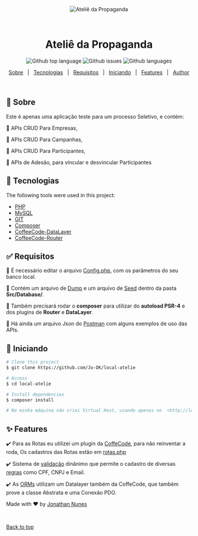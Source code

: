 <div align="center" id="top"> 
  <img src="./.github/app.gif" alt="Ateliê da Propaganda" />

  &#xa0;

  <!-- <a href="https://localatelie.netlify.app">Demo</a> -->
</div>

<h1 align="center">Ateliê da Propaganda</h1>

<p align="center">
  <img alt="Github top language" src="https://img.shields.io/badge/Language-PHP-blue">

  <img alt="Github issues" src="https://img.shields.io/badge/API-RESTFull-black">

  <img alt="Github languages" src="https://img.shields.io/badge/Database-MySql-red" />

  <!-- <img alt="Github forks" src="https://img.shields.io/github/forks/Jo-DK/local-atelie?color=56BEB8" /> -->

  <!-- <img alt="Github stars" src="https://img.shields.io/github/stars/Jo-DK/local-atelie?color=56BEB8" /> -->
</p>

<!-- Status -->

<!-- <h4 align="center"> 
	🚧  Local Atelie 🚀 Under construction...  🚧
</h4> 

<hr> -->

<p align="center">
  <a href="#dart-sobre">Sobre</a> &#xa0; | &#xa0; 
  <a href="#rocket-technologies">Tecnologias</a> &#xa0; | &#xa0;
  <a href="#white_check_mark-requirements">Requisitos</a> &#xa0; | &#xa0;
  <a href="#checkered_flag-starting">Iniciando</a> &#xa0; | &#xa0;
  <a href="#sparkles-features">Features</a> &#xa0; | &#xa0;
  <a href="https://github.com/Jo-DK" target="_blank">Author</a>
</p>

<br>

## :dart: Sobre ##

Este é apenas uma aplicação teste para um processo Seletivo, e contém:

:checkered_flag: APIs CRUD Para Empresas,

:checkered_flag: APIs CRUD Para Campanhas,

:checkered_flag: APIs CRUD Para Participantes,

:checkered_flag: APIs de Adesão, para vincular e desvincular Participantes


## :rocket: Tecnologias ##

The following tools were used in this project:

- [PHP](https://www.php.net)
- [MySQL](https://www.mysql.com/)
- [GIT](https://git-scm.com/)
- [Composer](https://getcomposer.org)
- [CoffeeCode-DataLayer](https://packagist.org/packages/coffeecode/datalayer)
- [CoffeeCode-Router](https://packagist.org/packages/coffeecode/router)


## :white_check_mark: Requisitos ##

:checkered_flag: É necessário editar o arquivo [Config.php](https://github.com/Jo-DK/Atelie/blob/main/config.php), com os parâmetros do seu banco local.

:checkered_flag: Contém um arquivo de [Dump](https://github.com/Jo-DK/Atelie/blob/main/Src/Database/dump.sql) 
e um arquivo de [Seed](https://github.com/Jo-DK/Atelie/blob/main/Src/Database/seed.sql) dentro da pasta **Src/Database/**.

:checkered_flag: Também precisará rodar o **composer** para utilizar do **autoload PSR-4** e dos plugins de **Router** e **DataLayer**.

:checkered_flag: Há ainda um arquivo Json do [Postman](https://github.com/Jo-DK/Atelie/blob/main/Atelie.postman_collection.json) com alguns exemplos de uso das APIs.

## :checkered_flag: Iniciando ##

```bash
# Clone this project
$ git clone https://github.com/Jo-DK/local-atelie

# Access
$ cd local-atelie

# Install dependencies
$ composer install

# Na minha máquina não criei Virtual Host, usando apenas no  <http://localhost> mesmo, como podem ver no Postman
```

## :sparkles: Features ##

:heavy_check_mark: Para as Rotas eu utilizei um plugin da [CoffeCode](https://packagist.org/packages/coffeecode), para não reinventar a roda, 
Os cadastros das Rotas estão em [rotas.php](https://github.com/Jo-DK/Atelie/blob/main/router.phpl)

:heavy_check_mark: Sistema de [validação](https://github.com/Jo-DK/Atelie/tree/main/Src/Validation) dinânimo que permite o cadastro de diversas 
[regras](https://github.com/Jo-DK/Atelie/blob/main/Src/Validation/Rules.php) como CPF, CNPJ e Email.

:heavy_check_mark: As [ORMs](https://github.com/Jo-DK/Atelie/tree/main/Src/Models) utilizam um Datalayer também da CoffeCode, que também prove a classe Abstrata e uma Conexão PDO.



Made with :heart: by <a href="https://github.com/Jo-DK" target="_blank">Jonathan Nunes</a>

&#xa0;

<a href="#top">Back to top</a>
